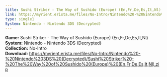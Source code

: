 ```yaml
---
title: Sushi Striker - The Way of Sushido (Europe) (En,Fr,De,Es,It,Nl)
link: https://myrient.erista.me/files/No-Intro/Nintendo%20-%20Nintendo%203DS%20(Decrypted)/Sushi%20Striker%20-%20The%20Way%20of%20Sushido%20(Europe)%20(En,Fr,De,Es,It,Nl).zip
type: single1
System: Nintendo - Nintendo 3DS (Decrypted)
---
```

<b>Game:</b> Sushi Striker - The Way of Sushido (Europe) (En,Fr,De,Es,It,Nl)<br>
<b>System:</b> Nintendo - Nintendo 3DS (Decrypted)<br>
<b>Collection:</b> No-Intro<br>
<b>Download:</b> https://myrient.erista.me/files/No-Intro/Nintendo%20-%20Nintendo%203DS%20(Decrypted)/Sushi%20Striker%20-%20The%20Way%20of%20Sushido%20(Europe)%20(En,Fr,De,Es,It,Nl).zip